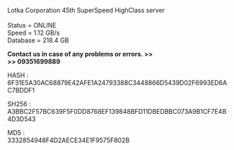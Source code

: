 Lotka Corporation 45th SuperSpeed HighClass server <br /> <br />
Status = ONLINE <br />
Speed = 1.12 GB/s  <br />
Database = 218.4 GB  <br />


**Contact us in case of any problems or errors. >> <br /> >> 09351699889** <br />

HASH : <br />
6F31E5A30AC68879E42AFE1A24793388C3448866D5439D02F6993ED6AC7BDDF1

SH256 : <br />
A3BBC2F57BC639F5F0DD8768EF139848BFD11DBEDBBC073A9B1CF7E4B4D3D543

MD5 : <br />
3332854948F4D2AECE34E1F9575F802B
